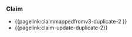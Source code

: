 ### Claim

- {{pagelink:claimmappedfromv3-duplicate-2 }}
- {{pagelink:claim-update-duplicate-2}}  

<br />
